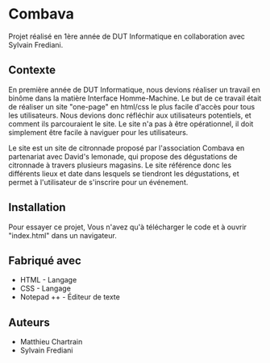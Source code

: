 # Combava
Projet réalisé en 1ère année de DUT Informatique en collaboration avec Sylvain Frediani.

## Contexte
En première année de DUT Informatique, nous devions réaliser un travail en binôme dans la matière Interface Homme-Machine. Le but de ce travail était de réaliser un site "one-page" en html/css le plus facile d'accès pour tous les utilisateurs. Nous devions donc réfléchir aux utilisateurs potentiels, et comment ils parcouraient le site. Le site n'a pas à être opérationnel, il doit simplement être facile à naviguer pour les utilisateurs.

Le site est un site de citronnade proposé par l'association Combava en partenariat avec David's lemonade, qui propose des dégustations de citronnade à travers plusieurs magasins. Le site référence donc les différents lieux et date dans lesquels se tiendront les dégustations, et permet à l'utilisateur de s'inscrire pour un événement.

## Installation
Pour essayer ce projet, Vous n'avez qu'à télécharger le code et à ouvrir "index.html" dans un navigateur.

## Fabriqué avec
- HTML - Langage
- CSS - Langage
- Notepad ++ - Éditeur de texte

## Auteurs
- Matthieu Chartrain
- Sylvain Frediani
